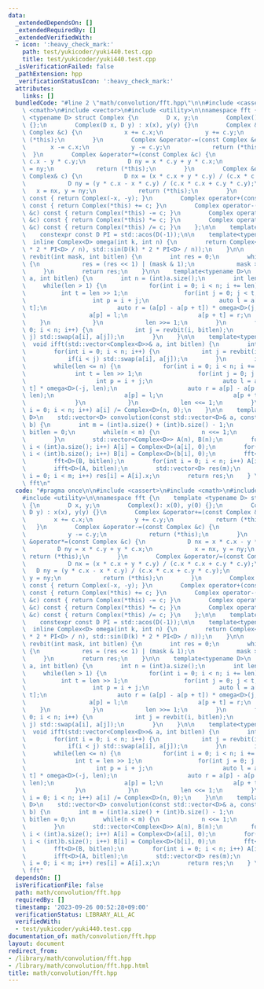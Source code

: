 ```yaml
---
data:
  _extendedDependsOn: []
  _extendedRequiredBy: []
  _extendedVerifiedWith:
  - icon: ':heavy_check_mark:'
    path: test/yukicoder/yuki440.test.cpp
    title: test/yukicoder/yuki440.test.cpp
  _isVerificationFailed: false
  _pathExtension: hpp
  _verificationStatusIcon: ':heavy_check_mark:'
  attributes:
    links: []
  bundledCode: "#line 2 \"math/convolution/fft.hpp\"\n\n#include <cassert>\n#include\
    \ <cmath>\n#include <vector>\n#include <utility>\n\nnamespace fft {\n    template\
    \ <typename D> struct Complex {\n        D x, y;\n        Complex(): x(0), y(0)\
    \ {};\n        Complex(D x, D y) : x(x), y(y) {}\n        Complex &operator+=(const\
    \ Complex &c) {\n            x += c.x;\n            y += c.y;\n            return\
    \ (*this);\n        }\n        Complex &operator-=(const Complex &c) {\n     \
    \       x -= c.x;\n            y -= c.y;\n            return (*this);\n      \
    \  }\n        Complex &operator*=(const Complex &c) {\n            D nx = x *\
    \ c.x - y * c.y;\n            D ny = x * c.y + y * c.x;\n            x = nx, y\
    \ = ny;\n            return (*this);\n        }\n        Complex &operator/=(const\
    \ Complex& c) {\n            D nx = (x * c.x + y * c.y) / (c.x * c.x + c.y * c.y);\n\
    \            D ny = (y * c.x - x * c.y) / (c.x * c.x + c.y * c.y);\n         \
    \   x = nx, y = ny;\n            return (*this);\n        }\n        Complex operator-()\
    \ const { return Complex(-x, -y); }\n        Complex operator+(const Complex &c)\
    \ const { return Complex(*this) += c; }\n        Complex operator-(const Complex\
    \ &c) const { return Complex(*this) -= c; }\n        Complex operator*(const Complex\
    \ &c) const { return Complex(*this) *= c; }\n        Complex operator/(const Complex\
    \ &c) const { return Complex(*this) /= c; }\n    };\n\n    template<typename D>\n\
    \    constexpr const D PI = std::acos(D(-1));\n\n    template<typename D>\n  \
    \  inline Complex<D> omega(int k, int n) {\n        return Complex<D>(std::cos(D(k)\
    \ * 2 * PI<D> / n), std::sin(D(k) * 2 * PI<D> / n));\n    }\n\n    inline int\
    \ revbit(int mask, int bitlen) {\n        int res = 0;\n        while(bitlen--)\
    \ {\n            res = (res << 1) | (mask & 1);\n            mask >>= 1;\n   \
    \     }\n        return res;\n    }\n\n    template<typename D>\n    void fft(std::vector<Complex<D>>&\
    \ a, int bitlen) {\n        int n = (int)a.size();\n        int len = n;\n   \
    \     while(len > 1) {\n            for(int i = 0; i < n; i += len) {\n      \
    \          int t = len >> 1;\n                for(int j = 0; j < t; j++) {\n \
    \                   int p = i + j;\n                    auto l = a[p] + a[p +\
    \ t];\n                    auto r = (a[p] - a[p + t]) * omega<D>(j, len);\n  \
    \                  a[p] = l;\n                    a[p + t] = r;\n            \
    \    }\n            }\n            len >>= 1;\n        }\n        for(int i =\
    \ 0; i < n; i++) {\n            int j = revbit(i, bitlen);\n            if(i <\
    \ j) std::swap(a[i], a[j]);\n        }\n    }\n\n    template<typename D>\n  \
    \  void ifft(std::vector<Complex<D>>& a, int bitlen) {\n        int n = (int)a.size();\n\
    \        for(int i = 0; i < n; i++) {\n            int j = revbit(i, bitlen);\n\
    \            if(i < j) std::swap(a[i], a[j]);\n        }\n        int len = 2;\n\
    \        while(len <= n) {\n            for(int i = 0; i < n; i += len) {\n  \
    \              int t = len >> 1;\n                for(int j = 0; j < t; j++) {\n\
    \                    int p = i + j;\n                    auto l = a[p] + a[p +\
    \ t] * omega<D>(-j, len);\n                    auto r = a[p] - a[p + t] * omega<D>(-j,\
    \ len);\n                    a[p] = l;\n                    a[p + t] = r;\n  \
    \              }\n            }\n            len <<= 1;\n        }\n        for(int\
    \ i = 0; i < n; i++) a[i] /= Complex<D>(n, 0);\n    }\n\n    template<typename\
    \ D>\n    std::vector<D> convolution(const std::vector<D>& a, const std::vector<D>&\
    \ b) {\n        int m = (int)a.size() + (int)b.size() - 1;\n        int n = 1,\
    \ bitlen = 0;\n        while(n < m) {\n            n <<= 1;\n            bitlen++;\n\
    \        }\n        std::vector<Complex<D>> A(n), B(n);\n        for(int i = 0;\
    \ i < (int)a.size(); i++) A[i] = Complex<D>(a[i], 0);\n        for(int i = 0;\
    \ i < (int)b.size(); i++) B[i] = Complex<D>(b[i], 0);\n        fft<D>(A, bitlen);\n\
    \        fft<D>(B, bitlen);\n        for(int i = 0; i < n; i++) A[i] *= B[i];\n\
    \        ifft<D>(A, bitlen);\n        std::vector<D> res(m);\n        for(int\
    \ i = 0; i < m; i++) res[i] = A[i].x;\n        return res;\n    } \n}; // namespace\
    \ fft\n"
  code: "#pragma once\n\n#include <cassert>\n#include <cmath>\n#include <vector>\n\
    #include <utility>\n\nnamespace fft {\n    template <typename D> struct Complex\
    \ {\n        D x, y;\n        Complex(): x(0), y(0) {};\n        Complex(D x,\
    \ D y) : x(x), y(y) {}\n        Complex &operator+=(const Complex &c) {\n    \
    \        x += c.x;\n            y += c.y;\n            return (*this);\n     \
    \   }\n        Complex &operator-=(const Complex &c) {\n            x -= c.x;\n\
    \            y -= c.y;\n            return (*this);\n        }\n        Complex\
    \ &operator*=(const Complex &c) {\n            D nx = x * c.x - y * c.y;\n   \
    \         D ny = x * c.y + y * c.x;\n            x = nx, y = ny;\n           \
    \ return (*this);\n        }\n        Complex &operator/=(const Complex& c) {\n\
    \            D nx = (x * c.x + y * c.y) / (c.x * c.x + c.y * c.y);\n         \
    \   D ny = (y * c.x - x * c.y) / (c.x * c.x + c.y * c.y);\n            x = nx,\
    \ y = ny;\n            return (*this);\n        }\n        Complex operator-()\
    \ const { return Complex(-x, -y); }\n        Complex operator+(const Complex &c)\
    \ const { return Complex(*this) += c; }\n        Complex operator-(const Complex\
    \ &c) const { return Complex(*this) -= c; }\n        Complex operator*(const Complex\
    \ &c) const { return Complex(*this) *= c; }\n        Complex operator/(const Complex\
    \ &c) const { return Complex(*this) /= c; }\n    };\n\n    template<typename D>\n\
    \    constexpr const D PI = std::acos(D(-1));\n\n    template<typename D>\n  \
    \  inline Complex<D> omega(int k, int n) {\n        return Complex<D>(std::cos(D(k)\
    \ * 2 * PI<D> / n), std::sin(D(k) * 2 * PI<D> / n));\n    }\n\n    inline int\
    \ revbit(int mask, int bitlen) {\n        int res = 0;\n        while(bitlen--)\
    \ {\n            res = (res << 1) | (mask & 1);\n            mask >>= 1;\n   \
    \     }\n        return res;\n    }\n\n    template<typename D>\n    void fft(std::vector<Complex<D>>&\
    \ a, int bitlen) {\n        int n = (int)a.size();\n        int len = n;\n   \
    \     while(len > 1) {\n            for(int i = 0; i < n; i += len) {\n      \
    \          int t = len >> 1;\n                for(int j = 0; j < t; j++) {\n \
    \                   int p = i + j;\n                    auto l = a[p] + a[p +\
    \ t];\n                    auto r = (a[p] - a[p + t]) * omega<D>(j, len);\n  \
    \                  a[p] = l;\n                    a[p + t] = r;\n            \
    \    }\n            }\n            len >>= 1;\n        }\n        for(int i =\
    \ 0; i < n; i++) {\n            int j = revbit(i, bitlen);\n            if(i <\
    \ j) std::swap(a[i], a[j]);\n        }\n    }\n\n    template<typename D>\n  \
    \  void ifft(std::vector<Complex<D>>& a, int bitlen) {\n        int n = (int)a.size();\n\
    \        for(int i = 0; i < n; i++) {\n            int j = revbit(i, bitlen);\n\
    \            if(i < j) std::swap(a[i], a[j]);\n        }\n        int len = 2;\n\
    \        while(len <= n) {\n            for(int i = 0; i < n; i += len) {\n  \
    \              int t = len >> 1;\n                for(int j = 0; j < t; j++) {\n\
    \                    int p = i + j;\n                    auto l = a[p] + a[p +\
    \ t] * omega<D>(-j, len);\n                    auto r = a[p] - a[p + t] * omega<D>(-j,\
    \ len);\n                    a[p] = l;\n                    a[p + t] = r;\n  \
    \              }\n            }\n            len <<= 1;\n        }\n        for(int\
    \ i = 0; i < n; i++) a[i] /= Complex<D>(n, 0);\n    }\n\n    template<typename\
    \ D>\n    std::vector<D> convolution(const std::vector<D>& a, const std::vector<D>&\
    \ b) {\n        int m = (int)a.size() + (int)b.size() - 1;\n        int n = 1,\
    \ bitlen = 0;\n        while(n < m) {\n            n <<= 1;\n            bitlen++;\n\
    \        }\n        std::vector<Complex<D>> A(n), B(n);\n        for(int i = 0;\
    \ i < (int)a.size(); i++) A[i] = Complex<D>(a[i], 0);\n        for(int i = 0;\
    \ i < (int)b.size(); i++) B[i] = Complex<D>(b[i], 0);\n        fft<D>(A, bitlen);\n\
    \        fft<D>(B, bitlen);\n        for(int i = 0; i < n; i++) A[i] *= B[i];\n\
    \        ifft<D>(A, bitlen);\n        std::vector<D> res(m);\n        for(int\
    \ i = 0; i < m; i++) res[i] = A[i].x;\n        return res;\n    } \n}; // namespace\
    \ fft"
  dependsOn: []
  isVerificationFile: false
  path: math/convolution/fft.hpp
  requiredBy: []
  timestamp: '2023-09-26 00:52:28+09:00'
  verificationStatus: LIBRARY_ALL_AC
  verifiedWith:
  - test/yukicoder/yuki440.test.cpp
documentation_of: math/convolution/fft.hpp
layout: document
redirect_from:
- /library/math/convolution/fft.hpp
- /library/math/convolution/fft.hpp.html
title: math/convolution/fft.hpp
---
```

